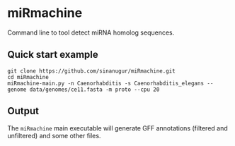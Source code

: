 # miRmachine
Command line to tool detect miRNA homolog sequences.

Quick start example
-------------------
```
git clone https://github.com/sinanugur/miRmachine.git
cd miRmachine
miRmachine-main.py -n Caenorhabditis -s Caenorhabditis_elegans --genome data/genomes/ce11.fasta -m proto --cpu 20
```

Output
------
The `miRmachine` main executable will generate GFF annotations (filtered and unfiltered) and some other files.
